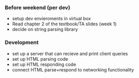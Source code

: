 ### Before weekend (per dev) 
- setup dev envieroments in virtual box 
- Read chapter 2 of the textbook/TA slides (week 1)
- decide on string parsing library 

### Development
- set up a server that can recieve and print client queries
- set up HTML parsing code 
- set up HTML responding code
- connect HTML parse+respond to networking functionality

